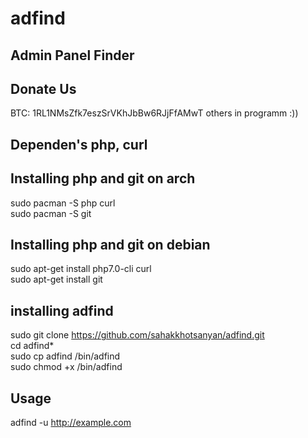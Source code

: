 # adfind
## Admin Panel Finder<br />
## Donate Us<br>
BTC: 1RL1NMsZfk7eszSrVKhJbBw6RJjFfAMwT
others in programm :))<br>
## Dependen's php, curl <br />
## Installing php and git on arch
sudo pacman -S php curl <br />
sudo pacman -S git<br />
## Installing php and git on debian
sudo apt-get install php7.0-cli curl<br />
sudo apt-get install git<br />
## installing adfind
sudo git clone https://github.com/sahakkhotsanyan/adfind.git<br />
cd adfind*<br />
sudo cp adfind /bin/adfind<br />
sudo chmod +x /bin/adfind<br />
## Usage
adfind -u http://example.com<br />
